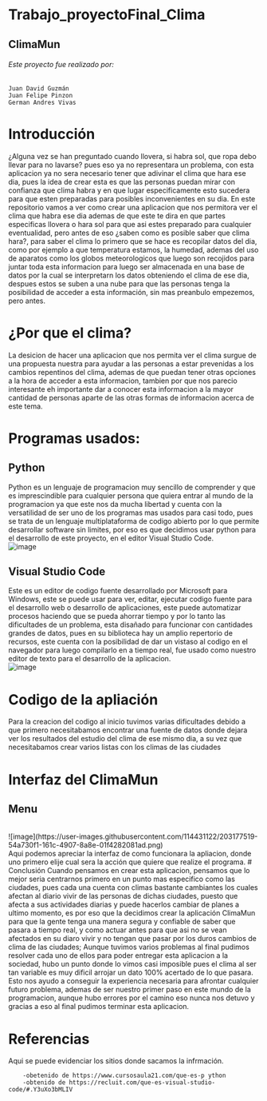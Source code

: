 # Trabajo_proyectoFinal_Clima
## ClimaMun 
###### Este proyecto fue realizado por:
    Juan David Guzmán
    Juan Felipe Pinzon
    German Andres Vivas
# Introducción 
¿Alguna vez se han preguntado cuando llovera, si habra sol, que ropa debo llevar para no lavarse?
pues eso ya no representara un problema, con esta aplicacion ya no sera necesario tener que adivinar el clima que hara ese dia, pues la idea de crear esta es que las personas puedan mirar con confianza que clima habra y  en que lugar especificamente esto sucedera para que esten preparadas para posibles inconvenientes en su dia.
En este repositorio vamos a ver como crear una aplicacion que nos permitora ver el clima que habra ese dia ademas de que este te dira en que partes especificas llovera o hara sol para que asi estes preparado para cualquier eventualidad, pero antes de eso ¿saben como es posible saber que clima hara?, para saber el clima lo primero que se hace es recopilar datos del dia, como por ejemplo a que temperatura estamos, la humedad, ademas del uso de aparatos como los globos meteorologicos que luego son recojidos para juntar toda esta informacion para luego ser almacenada en una base de datos por la cual se interpretarn los datos obteniendo  el clima de ese dia, despues estos se suben a una nube para que las personas tenga la posibilidad de acceder a esta información, sin mas preanbulo empezemos, pero antes.
# ¿Por que el clima?
La desicion de hacer una aplicacion que nos permita ver el clima surgue de una propuesta nuestra para ayudar a las personas a estar prevenidas a los cambios repentinos del clima, ademas de que puedan tener otras opciones a la hora de acceder a esta informacion, tambien por que nos parecio interesante eh importante dar a conocer esta informacion a la mayor cantidad de personas aparte de las otras formas de informacion acerca de este tema.
# Programas usados:
## Python
Python es un lenguaje de programacion muy sencillo de comprender y que es imprescindible para cualquier persona que quiera entrar al mundo de la programacion ya que este nos da mucha libertad y cuenta con la versatilidad de ser uno de los programas mas usados para casi todo, pues se trata de un lenguaje multiplataforma de codigo abierto por lo que permite desarrollar software sin limites, por eso es que decidimos usar python para el desarrollo de este proyecto, en el editor Visual Studio Code.
<br>
            ![image](https://user-images.githubusercontent.com/114431122/202952308-50626989-c770-4965-be67-bfcaa7dc8d7a.png)
<br>

## Visual Studio Code
Este es un editor de codigo fuente desarrollado por Microsoft para Windows, este se puede usar para ver, editar, ejecutar codigo fuente para el desarrollo web o desarrollo de aplicaciones, este puede automatizar procesos haciendo que se pueda ahorrar tiempo y por lo tanto las dificultades de un problema, esta disañado para funcionar con cantidades grandes de datos, pues en su biblioteca hay un amplio repertorio de recursos, este cuenta con la posibilidad de dar un vistaso al codigo en el navegador para luego compilarlo en a tiempo real, fue usado como nuestro editor de texto para el desarrollo de la aplicacion.
<br>
        ![image](https://user-images.githubusercontent.com/114431122/202954536-eacb993d-9118-4b77-b628-e698869e3434.png)
<br>
# Codigo de la apliación
Para la creacion del codigo al inicio tuvimos varias dificultades debido a que primero necesitabamos encontrar una fuente de datos donde dejara ver los resultados del estudio del clima de ese mismo dia, a su vez que necesitabamos crear varios listas con los climas de las ciudades 
# Interfaz del ClimaMun
## Menu
<br>
        ![image](https://user-images.githubusercontent.com/114431122/203177519-54a730f1-161c-4907-8a8e-01f4282081ad.png)
<br>
Aqui podemos apreciar la interfaz de como funcionara la apliacion, donde uno primero elije cual sera la acción que quiere que realize el programa.
# Conclusión
Cuando pensamos en crear esta aplicacion, pensamos que lo mejor seria centrarnos primero en un punto mas especifico como las ciudades, pues cada una cuenta con climas bastante cambiantes los cuales afectan al diario vivir de las personas de dichas ciudades, puesto que afecta a sus actividades diarias y puede hacerlos cambiar de planes a ultimo momento, es por eso que la decidimos crear la aplicación ClimaMun para que la gente tenga una manera segura y confiable de saber que pasara a tiempo real, y como actuar antes para que asi no se vean afectados en su diaro vivir y no tengan que pasar por los duros cambios de clima de las ciudades; Aunque tuvimos varios problemas al final pudimos resolver cada uno de ellos para poder entregar esta aplicacion a la sociedad, hubo un punto donde lo vimos casi imposible pues el clima al ser tan variable es muy dificil arrojar un dato 100% acertado de lo que pasara.
Esto nos ayudo a conseguir la experiencia necesaria para afrontar cualquier futuro problema, ademas de ser nuestro primer paso en este mundo de la programacion, aunque hubo errores por el camino eso nunca nos detuvo y gracias a eso al final pudimos terminar esta aplicacion.

# Referencias
Aqui se puede evidenciar los sitios donde sacamos la infrmación.

        -obetenido de https://www.cursosaula21.com/que-es-p ython
        -obtenido de https://recluit.com/que-es-visual-studio-code/#.Y3uXo3bMLIV


        

